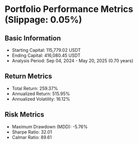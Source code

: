 # Portfolio Performance Metrics (Slippage: 0.05%)

## Basic Information

* Starting Capital: 115,779.02 USDT
* Ending Capital: 416,080.45 USDT
* Analysis Period: Sep 04, 2024 - May 20, 2025 (0.70 years)

## Return Metrics

* Total Return: 259.37%
* Annualized Return: 515.95%
* Annualized Volatility: 16.12%

## Risk Metrics

* Maximum Drawdown (MDD): -5.76%
* Sharpe Ratio: 32.01
* Calmar Ratio: 89.61
